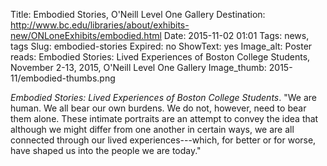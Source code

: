 Title: Embodied Stories, O'Neill Level One Gallery
Destination: http://www.bc.edu/libraries/about/exhibits-new/ONLoneExhibits/embodied.html
Date: 2015-11-02 01:01 
Tags: news, tags 
Slug: embodied-stories
Expired: no
ShowText: yes
Image_alt: Poster reads: Embodied Stories: Lived Experiences of Boston College Students, November 2-13, 2015, O'Neill Level One Gallery
Image_thumb: 2015-11/embodied-thumbs.png

<em>Embodied Stories: Lived Experiences of Boston College Students</em>.  "We are human.  We all bear our own burdens.  We do not, however, need to bear them alone.  These intimate portraits are an attempt to convey the idea that although we might differ from one another in certain ways, we are all connected through our lived experiences---which, for better or for worse, have shaped us into the people we are today."